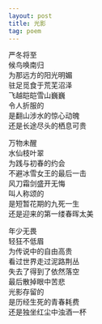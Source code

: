 ```yaml
---
layout: post
title: 光影
tag: poem
---
```


严冬将至<br />
候鸟唤南归<br />
为那远方的阳光明媚<br />
驻足觅食于荒芜沼泽<br />
飞越皑皑雪山巍巍<br />
令人折服的<br />
是翻山涉水的惊心动魄<br />
还是长途尽头的栖息可贵

万物未醒<br />
水仙枝叶翠<br />
为践与初春的约会<br />
不避冰雪女王的最后一击<br />
风刀霜剑盛开无悔<br />
叫人称颂的<br />
是短暂花期的九死一生<br />
还是迎来的第一缕春晖太美

年少无畏<br />
轻狂不低眉<br />
为传说中的自由高贵<br />
看过世界走过泥路荆丛<br />
失去了得到了依然落空 <br />
最后散掉眼中苦悲<br />
光影存留的<br />
是历经生死的青春耗费<br />
还是独坐红尘中浊酒一杯
